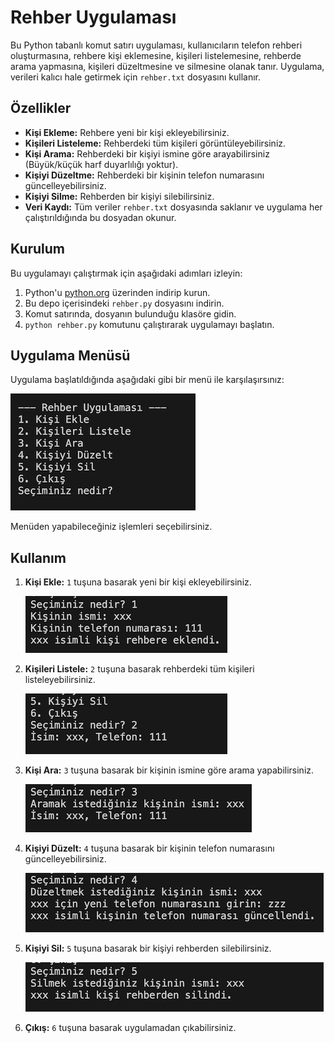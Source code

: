 # Rehber Uygulaması

Bu Python tabanlı komut satırı uygulaması, kullanıcıların telefon rehberi oluşturmasına, rehbere kişi eklemesine, kişileri listelemesine, rehberde arama yapmasına, kişileri düzeltmesine ve silmesine olanak tanır. Uygulama, verileri kalıcı hale getirmek için `rehber.txt` dosyasını kullanır.

## Özellikler

- **Kişi Ekleme:** Rehbere yeni bir kişi ekleyebilirsiniz.
- **Kişileri Listeleme:** Rehberdeki tüm kişileri görüntüleyebilirsiniz.
- **Kişi Arama:** Rehberdeki bir kişiyi ismine göre arayabilirsiniz (Büyük/küçük harf duyarlılığı yoktur).
- **Kişiyi Düzeltme:** Rehberdeki bir kişinin telefon numarasını güncelleyebilirsiniz.
- **Kişiyi Silme:** Rehberden bir kişiyi silebilirsiniz.
- **Veri Kaydı:** Tüm veriler `rehber.txt` dosyasında saklanır ve uygulama her çalıştırıldığında bu dosyadan okunur.

## Kurulum

Bu uygulamayı çalıştırmak için aşağıdaki adımları izleyin:

1. Python'u [python.org](https://www.python.org/) üzerinden indirip kurun.
2. Bu depo içerisindeki `rehber.py` dosyasını indirin.
3. Komut satırında, dosyanın bulunduğu klasöre gidin.
4. `python rehber.py` komutunu çalıştırarak uygulamayı başlatın.

## Uygulama Menüsü

Uygulama başlatıldığında aşağıdaki gibi bir menü ile karşılaşırsınız:

![Uygulama Menüsü](menu.png)

Menüden yapabileceğiniz işlemleri seçebilirsiniz.

## Kullanım

1. **Kişi Ekle:** `1` tuşuna basarak yeni bir kişi ekleyebilirsiniz.

   ![Kişi Ekle](add_person.png)

2. **Kişileri Listele:** `2` tuşuna basarak rehberdeki tüm kişileri listeleyebilirsiniz.

   ![Kişileri Listele](list_people.png)

3. **Kişi Ara:** `3` tuşuna basarak bir kişinin ismine göre arama yapabilirsiniz.

   ![Kişi Ara](search_person.png)

4. **Kişiyi Düzelt:** `4` tuşuna basarak bir kişinin telefon numarasını güncelleyebilirsiniz.

   ![Kişiyi Düzelt](update_person.png)

5. **Kişiyi Sil:** `5` tuşuna basarak bir kişiyi rehberden silebilirsiniz.

   ![Kişiyi Sil](delete_person.png)
   
6. **Çıkış:** `6` tuşuna basarak uygulamadan çıkabilirsiniz.